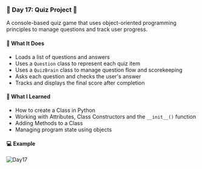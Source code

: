 ### 📅 Day 17: Quiz Project 🧠

A console-based quiz game that uses object-oriented programming principles to manage questions and track user progress.

#### 🧠 What It Does
- Loads a list of questions and answers  
- Uses a `Question` class to represent each quiz item  
- Uses a `QuizBrain` class to manage question flow and scorekeeping  
- Asks each question and checks the user's answer  
- Tracks and displays the final score after completion

#### 📝 What I Learned
- How to create a Class in Python  
- Working with Attributes, Class Constructors and the `__init__()` function  
- Adding Methods to a Class  
- Managing program state using objects

#### 💻 Example
![Day17](https://github.com/user-attachments/assets/8af7f845-5534-4646-8cd9-48a67edbc93f)
